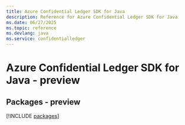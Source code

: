 ```yaml
---
title: Azure Confidential Ledger SDK for Java
description: Reference for Azure Confidential Ledger SDK for Java
ms.date: 06/27/2025
ms.topic: reference
ms.devlang: java
ms.service: confidentialledger
---
```

# Azure Confidential Ledger SDK for Java - preview
## Packages - preview
[!INCLUDE [packages](confidential-ledger-index.md)]